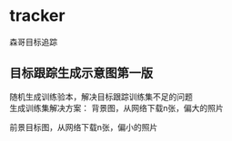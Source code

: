 # tracker
森哥目标追踪

## 目标跟踪生成示意图第一版  
随机生成训练验本，解决目标跟踪训练集不足的问题  
生成训练集解决方案： 
背景图，从网络下载n张，偏大的照片  

前景目标图，从网络下载n张，偏小的照片  